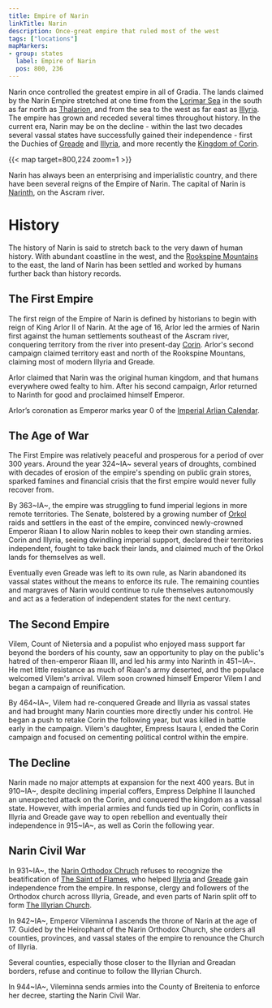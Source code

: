```yaml
---
title: Empire of Narin
linkTitle: Narin
description: Once-great empire that ruled most of the west
tags: ["locations"]
mapMarkers:
- group: states
  label: Empire of Narin
  pos: 800, 236
---
```


Narin once controlled the greatest empire in all of Gradia. The lands claimed by the Narin Empire stretched at one time from the [Lorimar Sea](/pages/Lorimar-Sea) in the south as far north as [Thalarion](/pages/Thalarion), and from the sea to the west as far east as [Illyria](/pages/Illyria). The empire has grown and receded several times throughout history. In the current era, Narin may be on the decline - within the last two decades several vassal states have successfully gained their independence - first the Duchies of [Greade](/pages/Greade) and [Illyria](/pages/Illyria), and more recently the [Kingdom of Corin](/pages/Corin).

{{< map target=800,224 zoom=1 >}}

Narin has always been an enterprising and imperialistic country, and there have been several reigns of the Empire of Narin. The capital of Narin is [Narinth](/pages/Narinth), on the Ascram river.

# History

The history of Narin is said to stretch back to the very dawn of human history. With abundant coastline in the west, and the [Rookspine Mountains](/pages/Rookspine-Mountains) to the east, the land of Narin has been settled and worked by humans further back than history records.

## The First Empire

The first reign of the Empire of Narin is defined by historians to begin with reign of King Arlor II of Narin. At the age of 16, Arlor led the armies of Narin first against the human settlements southeast of the Ascram river, conquering territory from the river into present-day [Corin](/pages/Corin). Arlor's second campaign claimed territory east and north of the Rookspine Mountans, claiming most of modern Illyria and Greade.

Arlor claimed that Narin was the original human kingdom, and that humans everywhere owed fealty to him. After his second campaign, Arlor returned to Narinth for good and proclaimed himself Emperor.

Arlor’s coronation as Emperor marks year 0 of the [Imperial Arlian Calendar](/pages/Timeline).

## The Age of War

The First Empire was relatively peaceful and prosperous for a period of over 300 years. Around the year 324~IA~ several years of droughts, combined with decades of erosion of the empire's spending on public grain stores, sparked famines and financial crisis that the first empire would never fully recover from.

By 363~IA~, the empire was struggling to fund imperial legions in more remote territories. The Senate, bolstered by a growing number of [Orkol](/pages/Orkol) raids and settlers in the east of the empire, convinced newly-crowned Emperor Riaan I to allow Narin nobles to keep their own standing armies. Corin and Illyria, seeing dwindling imperial support, declared their territories independent, fought to take back their lands, and claimed much of the Orkol lands for themselves as well.

Eventually even Greade was left to its own rule, as Narin abandoned its vassal states without the means to enforce its rule. The remaining counties and margraves of Narin would continue to rule themselves autonomously and act as a federation of independent states for the next century.

## The Second Empire

Vilem, Count of Nietersia and a populist who enjoyed mass support far beyond the borders of his county, saw an opportunity to play on the public's hatred of then-emperor Riaan III, and led his army into Narinth in 451~IA~. He met little resistance as much of Riaan's army deserted, and the populace welcomed Vilem's arrival. Vilem soon crowned himself Emperor Vilem I and began a campaign of reunification.

By 464~IA~, Vilem had re-conquered Greade and Illyria as vassal states and had brought many Narin counties more directly under his control. He began a push to retake Corin the following year, but was killed in battle early in the campaign. Vilem's daughter, Empress Isaura I, ended the Corin campaign and focused on cementing political control within the empire.

## The Decline

Narin made no major attempts at expansion for the next 400 years. But in 910~IA~, despite declining imperial coffers, Empress Delphine II launched an unexpected attack on the Corin, and conquered the kingdom as a vassal state. However, with imperial armies and funds tied up in Corin, conflicts in Illyria and Greade gave way to open rebellion and eventually their independence in 915~IA~, as well as Corin the following year.

## Narin Civil War

In 931~IA~, the [Narin Orthodox Chruch](/pages/Narin-Orthodox-Chruch) refuses to recognize the beatification of [The Saint of Flames](/pages/Saint-of-Flames), who helped [Illyria](/pages/Illyria) and [Greade](/pages/Greade) gain independence from the empire. In response, clergy and followers of the Orthodox church across Illyria, Greade, and even parts of Narin split off to form [The Illyrian Church](/pages/Illyrian-Church).

In 942~IA~, Emperor Vileminna I ascends the throne of Narin at the age of 17. Guided by the Heirophant of the Narin Orthodox Church, she orders all counties, provinces, and vassal states of the empire to renounce the Church of Illyria.

Several counties, especially those closer to the Illyrian and Greadan borders, refuse and continue to follow the Illyrian Church.

In 944~IA~, Vileminna sends armies into the County of Breitenia to enforce her decree, starting the Narin Civil War.